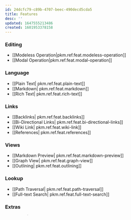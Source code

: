 ```yaml
---
id: 24dcfc79-c89b-4707-beec-490decd5cda5
title: Features
desc: ''
updated: 1647555213486
created: 1601953378158
---
```


### Editing
- [[Modeless Operation|pkm.ref.feat.modeless-operation]]
- [[Modal Operation|pkm.ref.feat.modal-operation]]

### Language
- [[Plain Text| pkm.ref.feat.plain-text]]
- [[Markdown| pkm.ref.feat.markdown]]
- [[Rich Text| pkm.ref.feat.rich-text]]

### Links 
- [[Backlinks| pkm.ref.feat.backlinks]]
- [[Bi-Directional Links| pkm.ref.feat.bi-directional-links]]
- [[Wiki Link| pkm.ref.feat.wiki-link]]
- [[References| pkm.ref.feat.references]]


### Views
- [[Markdown Preview| pkm.ref.feat.markdown-preview]]
- [[Graph View| pkm.ref.feat.graph-view]]
- [[Outlining| pkm.ref.feat.outlining]]

### Lookup
- [[Path Traversal| pkm.ref.feat.path-traversal]]
- [[Full-text Search| pkm.ref.feat.full-text-search]]
  
### Extras
- [[Tasks| pkm.ref.feat.tasks]]
- [[Tags| pkm.ref.feat.tags]]
- [[Templates| pkm.ref.feat.templates]]
- [[Wikis| pkm.ref.feat.wikis]]

